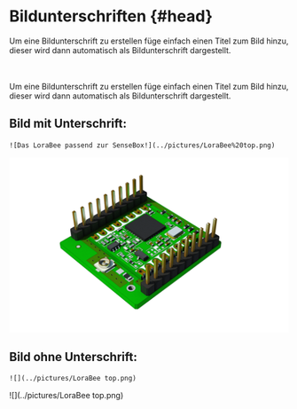 # Bildunterschriften {#head}

<div class="description">
    Um eine Bildunterschrift zu erstellen füge einfach einen Titel zum Bild hinzu, dieser wird dann automatisch als Bildunterschrift dargestellt. 
</div>
<div class="line">
    <br>
    <br>
</div>


Um eine Bildunterschrift zu erstellen füge einfach einen Titel zum Bild hinzu, dieser wird dann automatisch als Bildunterschrift dargestellt. 

## Bild mit Unterschrift:

```html
![Das LoraBee passend zur SenseBox!](../pictures/LoraBee%20top.png)
```

![Das LoraBee passend zur SenseBox!](../pictures/LoraBee%20top.png)

## Bild ohne Unterschrift:

```html
![](../pictures/LoraBee top.png)
```

![](../pictures/LoraBee top.png)